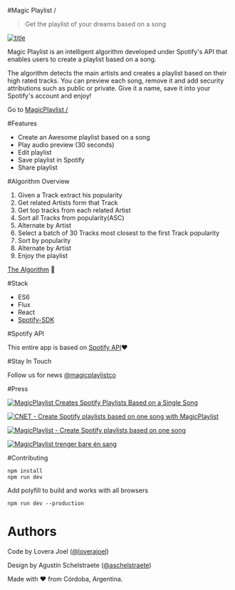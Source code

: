 #Magic Playlist /

> Get the playlist of your dreams based on a song

[![title](https://raw.githubusercontent.com/loverajoel/magicplaylist/master/app/img/title-github.jpg)](http://magicplaylist.co/)

Magic Playlist is an intelligent algorithm developed under Spotify's API that enables users to create a playlist based on a song.

The algorithm detects the main artists and creates a playlist based on their high rated tracks. You can preview each song, remove it and add security attributions such as public or private. Give it a name, save it into your Spotify's account and enjoy!

Go to [MagicPlaylist /](http://magicplaylist.co/)

#Features
- Create an Awesome playlist based on a song
- Play audio preview (30 seconds)
- Edit playlist
- Save playlist in Spotify
- Share playlist

#Algorithm Overview
1. Given a Track extract his popularity
2. Get related Artists form that Track
3. Get top tracks from each related Artist
4. Sort all Tracks from popularity(ASC)
5. Alternate by Artist
6. Select a batch of 30 Tracks most closest to the first Track popularity
7. Sort by popularity
8. Alternate by Artist
9. Enjoy the playlist

[The Algorithm](https://github.com/loverajoel/magicplaylist/blob/master/app/js/core/Magic.js) :star2: 

#Stack
- ES6
- Flux
- React
- [Spotify-SDK](https://github.com/loverajoel/spotify-sdk)

#Spotify API

This entire app is based on [Spotify API](https://developer.spotify.com/web-api/):heart:

#Stay In Touch

Follow us for news [@magicplaylistco](https://twitter.com/magicplaylistco)

#Press

[![MagicPlaylist Creates Spotify Playlists Based on a Single Song](https://raw.githubusercontent.com/loverajoel/magicplaylist/master/app/img/press-lifehack.jpg)](http://lifehacker.com/magicplaylist-creates-spotify-playlists-based-on-a-sing-1739415795)

[![CNET - Create Spotify playlists based on one song with MagicPlaylist](https://raw.githubusercontent.com/loverajoel/magicplaylist/master/app/img/press-cnet.jpg)](http://www.cnet.com/how-to/create-spotify-playlists-based-on-one-song-with-magicplaylist/)

[![MagicPlaylist - Create Spotify playlists based on one song](https://raw.githubusercontent.com/loverajoel/magicplaylist/master/app/img/press-ph.jpg)](https://www.producthunt.com/tech/magic-playlist/)

[![MagicPlaylist trenger bare én sang](https://raw.githubusercontent.com/loverajoel/magicplaylist/master/app/img/press-dnet.jpg)](http://www.dinside.no/935094/magicplaylist-trenger-bare-n-sang)

#Contributing


```
npm install
npm run dev

```

Add polyfill to build and works with all browsers
```
npm run dev --production
```
# Authors

Code by Lovera Joel ([@loverajoel](https://twitter.com/loverajoel))

Design by Agustín Schelstraete ([@aschelstraete](https://twitter.com/aschelstraete))


Made with :heart: from Córdoba, Argentina.
